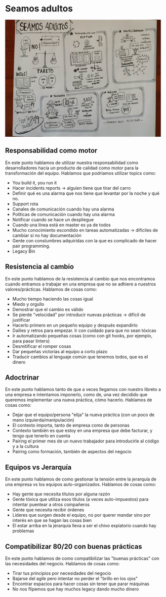 # Seamos adultos

![Resumen visual](https://raw.githubusercontent.com/Programania/ftt/master/2019/grupos/images/Grupo5.jpg)

## Responsabilidad como motor
En este punto hablamos de utilizar nuestra responsabilidad como desarrolladores hacia un producto de calidad como motor para la transformación del equipo. Hablamos que podríamos utilizar topics como:
 - You build it, you run it
 - Hacer incidents reports -> alguien tiene que tirar del carro
 - Definir qué es una alarma que nos tiene que levantar por la noche y qué no.
 - Support rota
 - Canales de comunicación cuando hay una alarma
 - Políticas de comunicación cuando hay una alarma
 - Notificar cuando se hace un despliegue
 - Cuando una línea está en master es ya de todos
 - Mucho conocimiento escondido en tareas automatizadas -> difíciles de cambiar si no hay documentación
 - Gente con constumbres adquiridas con la que es complicado de hacer pair programming.
 - Legacy Bin
 
## Resistencia al cambio
En este punto hablamos de la resistencia al cambio que nos encontramos cuando entramos a trabajar en una empresa que no se adhiere a nuestros valores/prácticas. Hablamos de cosas como:
 - Mucho tiempo haciendo las cosas igual
 - Miedo y orgullo
 - Demostrar que el cambio es válido
 - Se pierde "velocidad" por introducir nuevas prácticas -> difícil de justificar
 - Hacerlo primero en un pequeño equipo y después expandirlo
 - Dailies y retros para empezar. Ir con cuidado para que no sean tóxicas
 - Ir automatizando pequeñas cosas (como con git hooks, por ejemplo, para pasar linters)
 - Desmitificar el romper cosas
 - Dar pequeñas victorias al equipo a corto plazo
 - Traducir cambios al lenguaje común que tenemos todos, que es el dinero
 
## Adoctrinar
En este punto hablamos tanto de que a veces llegamos con nuestro libreto a una empresa e intentamos imponerlo, como de, una vez decidido que queremos implementar una nueva práctica, cómo hacerlo. Hablamos de cosas como:
 - Dejar que el equipo/persona "elija" la nueva práctica (con un poco de mano izquierda/manipulación)
 - El contexto importa, tanto de empresa como de personas
 - Contexto también es que estoy en una empresa que debe facturar, y tengo que tenerlo en cuenta
 - Pairing el primer mes de un nuevo trabajador para introducirle al código y a la cultura
 - Pairing como formación, también de aspectos del negocio
 
## Equipos vs Jerarquía
En este punto hablamos de como gestionar la tensión entre la jerarquía de una empresa vs los equipos auto-organizados. Hablamos de cosas como:
 - Hay gente que necesita títulos por alguna razón
 - Gente tóxica que utiliza esos títulos (a veces auto-impuestos) para intentar puentear a otros compañeros
 - Gente que necesita recibir órdenes
 - Líderes que surgen desde el equipo, no por querer mandar sino por interés en que se hagan las cosas bien
 - El estar arriba en la jerarquía lleva a ser el chivo expiatorio cuando hay problemas
 
## Compatibilizar 80/20 con buenas prácticas
En este punto hablamos de como compatibilizar las "buenas prácticas" con las necesidades del negocio. Hablamos de cosas como:
 - Tirar tus principios por necesidades del negocio
 - Bajarse del agile pero intentar no perder el "brillo en los ojos"
 - Encontrar espacios para hacer cosas sin tener que parar máquinas
 - No nos flipemos que hay muchos legacy dando mucho dinero
